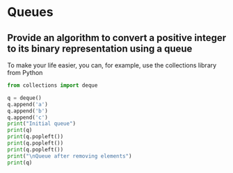 # Queues

## Provide an algorithm to convert a positive integer to its binary representation using a queue
To make your life easier, you can, for example, use the collections library from Python

``` Python
from collections import deque

q = deque()
q.append('a')
q.append('b')
q.append('c')
print("Initial queue")
print(q)
print(q.popleft())
print(q.popleft())
print(q.popleft())
print("\nQueue after removing elements")
print(q)
```


